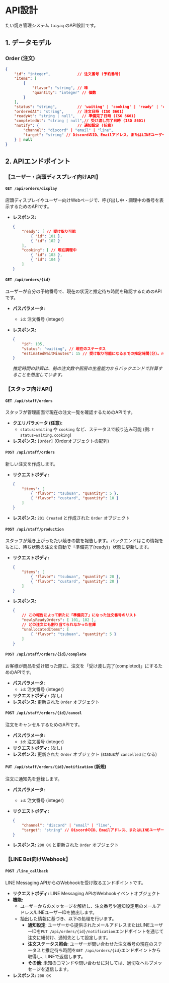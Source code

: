 # API設計

たい焼き管理システム `taiyaq` のAPI設計です。

## 1. データモデル

### Order (注文)

```json
{
    "id": "integer",            // 注文番号 (予約番号)
    "items": [
        {
            "flavor": "string", // 味
            "quantity": "integer" // 個数
        }
    ],
    "status": "string",         // 'waiting' | 'cooking' | 'ready' | 'completed' | 'cancelled'
    "orderedAt": "string",      // 注文日時 (ISO 8601)
    "readyAt": "string | null",   // 準備完了日時 (ISO 8601)
    "completedAt": "string | null",// 受け渡し完了日時 (ISO 8601)
    "notify": {                 // 通知設定 (任意)
        "channel": "discord" | "email" | "line",
        "target": "string" // DiscordのID、Emailアドレス、またはLINEユーザーID
    } | null
}
```

## 2. APIエンドポイント

### 【ユーザー・店頭ディスプレイ向けAPI】

#### `GET /api/orders/display`

店頭ディスプレイやユーザー向けWebページで、呼び出し中・調理中の番号を表示するためのAPIです。

- **レスポンス:**

    ```json
    {
        "ready": [ // 受け取り可能
            { "id": 101 },
            { "id": 102 }
        ],
        "cooking": [ // 現在調理中
            { "id": 103 },
            { "id": 104 }
        ]
    }
    ```

#### `GET /api/orders/{id}`

ユーザーが自分の予約番号で、現在の状況と推定待ち時間を確認するためのAPIです。

- **パスパラメータ:**
  - `id`: 注文番号 (integer)
- **レスポンス:**

    ```json
    {
        "id": 105,
        "status": "waiting", // 現在のステータス
        "estimatedWaitMinutes": 15 // 受け取り可能になるまでの推定時間(分)。ready, completedの場合はnull
    }
    ```

    *推定時間の計算は、前の注文数や厨房の生産能力からバックエンドで計算することを想定しています。*

### 【スタッフ向けAPI】

#### `GET /api/staff/orders`

スタッフが管理画面で現在の注文一覧を確認するためのAPIです。

- **クエリパラメータ (任意):**
  - `status`: `waiting` や `cooking` など、ステータスで絞り込み可能 (例: `?status=waiting,cooking`)
- **レスポンス:** `[Order]` (Orderオブジェクトの配列)

#### `POST /api/staff/orders`

新しい注文を作成します。

- **リクエストボディ:**

    ```json
    {
        "items": [
            { "flavor": "tsubuan", "quantity": 5 },
            { "flavor": "custard", "quantity": 10 }
        ]
    }
    ```

- **レスポンス:** `201 Created` と作成された `Order` オブジェクト

#### `POST /api/staff/production`

スタッフが焼き上がったたい焼きの数を報告します。バックエンドはこの情報をもとに、待ち状態の注文を自動で「準備完了(ready)」状態に更新します。

- **リクエストボディ:**

    ```json
    {
        "items": [
            { "flavor": "tsubuan", "quantity": 20 },
            { "flavor": "custard", "quantity": 20 }
        ]
    }
    ```

- **レスポンス:**

    ```json
    {
        // この報告によって新たに「準備完了」になった注文番号のリスト
        "newlyReadyOrders": [ 101, 102 ],
        // どの注文にも割り当てられなかった在庫
        "unallocatedItems": [
            { "flavor": "tsubuan", "quantity": 5 }
        ]
    }
    ```

#### `POST /api/staff/orders/{id}/complete`

お客様が商品を受け取った際に、注文を「受け渡し完了(completed)」にするためのAPIです。

- **パスパラメータ:**
  - `id`: 注文番号 (integer)
- **リクエストボディ:** (なし)
- **レスポンス:** 更新された `Order` オブジェクト

#### `POST /api/staff/orders/{id}/cancel`

注文をキャンセルするためのAPIです。

- **パスパラメータ:**
  - `id`: 注文番号 (integer)
- **リクエストボディ:** (なし)
- **レスポンス:** 更新された `Order` オブジェクト (statusが `cancelled` になる)

#### `PUT /api/staff/orders/{id}/notification` (新規)

注文に通知先を登録します。

- **パスパラメータ:**
  - `id`: 注文番号 (integer)
- **リクエストボディ:**

    ```json
    {
        "channel": "discord" | "email" | "line",
        "target": "string" // DiscordのID、Emailアドレス、またはLINEユーザーID
    }
    ```

- **レスポンス:** `200 OK` と更新された `Order` オブジェクト

### 【LINE Bot向けWebhook】

#### `POST /line_callback`

LINE Messaging APIからのWebhookを受け取るエンドポイントです。

- **リクエストボディ:** LINE Messaging APIのWebhookイベントオブジェクト
- **機能:**
  - ユーザーからのメッセージを解析し、注文番号や通知設定用のメールアドレス/LINEユーザーIDを抽出します。
  - 抽出した情報に基づき、以下の処理を行います。
    - **通知設定**: ユーザーから提供されたメールアドレスまたはLINEユーザーIDを`PUT /api/orders/{id}/notification`エンドポイントを通じて注文に紐付け、通知先として設定します。
    - **注文ステータス照会**: ユーザーが問い合わせた注文番号の現在のステータスと推定待ち時間を`GET /api/orders/{id}`エンドポイントから取得し、LINEで返信します。
    - **その他**: 未知のコマンドや問い合わせに対しては、適切なヘルプメッセージを返信します。
- **レスポンス:** `200 OK`
